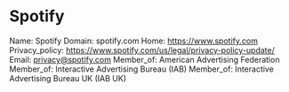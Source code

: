 
# Spotify

Name: Spotify
Domain: spotify.com
Home: https://www.spotify.com
Privacy_policy: https://www.spotify.com/us/legal/privacy-policy-update/
Email: privacy@spotify.com
Member_of: American Advertising Federation
Member_of: Interactive Advertising Bureau (IAB)
Member_of: Interactive Advertising Bureau UK (IAB UK)
